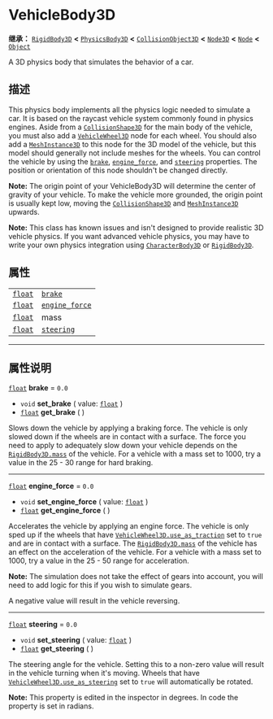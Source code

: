 <!-- ⚠ 请勿编辑本文件 ⚠ -->
<!-- 本文档使用脚本从 WeDot 引擎源码仓库生成。 -->
<!-- 生成脚本：https://github.com/WeDot-Engine/WeDot/tree/4.3/doc/tools/make_md.py； -->
<!-- 原文件：https://github.com/WeDot-Engine/WeDot/tree/4.3/doc/classes/VehicleBody3D.xml。 -->

<div id="_class_vehiclebody3d"></div>

# VehicleBody3D

**继承：** [`RigidBody3D`](class_rigidbody3d.md) **<** [`PhysicsBody3D`](class_physicsbody3d.md) **<** [`CollisionObject3D`](class_collisionobject3d.md) **<** [`Node3D`](class_node3d.md) **<** [`Node`](class_node.md) **<** [`Object`](class_object.md)

A 3D physics body that simulates the behavior of a car.

## 描述

This physics body implements all the physics logic needed to simulate a car. It is based on the raycast vehicle system commonly found in physics engines. Aside from a [`CollisionShape3D`](class_collisionshape3d.md) for the main body of the vehicle, you must also add a [`VehicleWheel3D`](class_vehiclewheel3d.md) node for each wheel. You should also add a [`MeshInstance3D`](class_meshinstance3d.md) to this node for the 3D model of the vehicle, but this model should generally not include meshes for the wheels. You can control the vehicle by using the [`brake`](class_vehiclebody3d.md#class_vehiclebody3d_property_brake), [`engine_force`](class_vehiclebody3d.md#class_vehiclebody3d_property_engine_force), and [`steering`](class_vehiclebody3d.md#class_vehiclebody3d_property_steering) properties. The position or orientation of this node shouldn't be changed directly.

 **Note:** The origin point of your VehicleBody3D will determine the center of gravity of your vehicle. To make the vehicle more grounded, the origin point is usually kept low, moving the [`CollisionShape3D`](class_collisionshape3d.md) and [`MeshInstance3D`](class_meshinstance3d.md) upwards.

 **Note:** This class has known issues and isn't designed to provide realistic 3D vehicle physics. If you want advanced vehicle physics, you may have to write your own physics integration using [`CharacterBody3D`](class_characterbody3d.md) or [`RigidBody3D`](class_rigidbody3d.md).

## 属性

|||
|:-:|:--|
| [`float`](class_float.md) | [`brake`](class_vehiclebody3d.md#class_vehiclebody3d_property_brake)               | ``0.0``                                                                                    |
| [`float`](class_float.md) | [`engine_force`](class_vehiclebody3d.md#class_vehiclebody3d_property_engine_force) | ``0.0``                                                                                    |
| [`float`](class_float.md) | mass                                                                               | ``40.0`` (overrides [`RigidBody3D`](class_rigidbody3d.md#class_rigidbody3d_property_mass)) |
| [`float`](class_float.md) | [`steering`](class_vehiclebody3d.md#class_vehiclebody3d_property_steering)         | ``0.0``                                                                                    |

<!-- rst-class:: classref-section-separator -->

---

## 属性说明

<div id="_class_vehiclebody3d_property_brake"></div>

[`float`](class_float.md) **brake** = ``0.0`` <div id="class_vehiclebody3d_property_brake"></div>

- `void` **set_brake** ( value: [`float`](class_float.md) )
- [`float`](class_float.md) **get_brake** ( )

Slows down the vehicle by applying a braking force. The vehicle is only slowed down if the wheels are in contact with a surface. The force you need to apply to adequately slow down your vehicle depends on the [`RigidBody3D.mass`](class_rigidbody3d.md#class_rigidbody3d_property_mass) of the vehicle. For a vehicle with a mass set to 1000, try a value in the 25 - 30 range for hard braking.

<!-- rst-class:: classref-item-separator -->

---

<div id="_class_vehiclebody3d_property_engine_force"></div>

[`float`](class_float.md) **engine_force** = ``0.0`` <div id="class_vehiclebody3d_property_engine_force"></div>

- `void` **set_engine_force** ( value: [`float`](class_float.md) )
- [`float`](class_float.md) **get_engine_force** ( )

Accelerates the vehicle by applying an engine force. The vehicle is only sped up if the wheels that have [`VehicleWheel3D.use_as_traction`](class_vehiclewheel3d.md#class_vehiclewheel3d_property_use_as_traction) set to `true` and are in contact with a surface. The [`RigidBody3D.mass`](class_rigidbody3d.md#class_rigidbody3d_property_mass) of the vehicle has an effect on the acceleration of the vehicle. For a vehicle with a mass set to 1000, try a value in the 25 - 50 range for acceleration.

 **Note:** The simulation does not take the effect of gears into account, you will need to add logic for this if you wish to simulate gears.

A negative value will result in the vehicle reversing.

<!-- rst-class:: classref-item-separator -->

---

<div id="_class_vehiclebody3d_property_steering"></div>

[`float`](class_float.md) **steering** = ``0.0`` <div id="class_vehiclebody3d_property_steering"></div>

- `void` **set_steering** ( value: [`float`](class_float.md) )
- [`float`](class_float.md) **get_steering** ( )

The steering angle for the vehicle. Setting this to a non-zero value will result in the vehicle turning when it's moving. Wheels that have [`VehicleWheel3D.use_as_steering`](class_vehiclewheel3d.md#class_vehiclewheel3d_property_use_as_steering) set to `true` will automatically be rotated.

 **Note:** This property is edited in the inspector in degrees. In code the property is set in radians.

[^virtual]: 本方法通常需要用户覆盖才能生效。
[^const]: 本方法无副作用，不会修改该实例的任何成员变量。
[^vararg]: 本方法除了能接受在此处描述的参数外，还能够继续接受任意数量的参数。
[^constructor]: 本方法用于构造某个类型。
[^static]: 调用本方法无需实例，可直接使用类名进行调用。
[^operator]: 本方法描述的是使用本类型作为左操作数的有效运算符。
[^bitfield]: 这个值是由下列位标志构成位掩码的整数。
[^void]: 无返回值。
